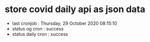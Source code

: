# store covid daily api as json data

- last cronjob : Thursday, 29 October 2020 08:15:10
- status og cron : success
- status daily cron : success
      
      